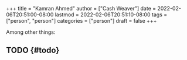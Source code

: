 +++
title = "Kamran Ahmed"
author = ["Cash Weaver"]
date = 2022-02-06T20:51:00-08:00
lastmod = 2022-02-06T20:51:10-08:00
tags = ["person", "person"]
categories = ["person"]
draft = false
+++

Among other things:


## TODO {#todo}

